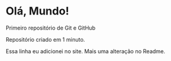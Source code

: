 # Olá, Mundo!
 Primeiro repositório de Git e GitHub

Repositório criado em 1 minuto.

Essa linha eu adicionei no site.
Mais uma alteração no Readme.
